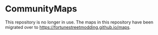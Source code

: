 # CommunityMaps

This repository is no longer in use. The maps in this repository have been migrated over to https://fortunestreetmodding.github.io/maps.
